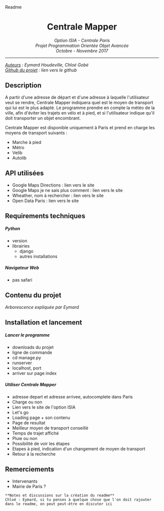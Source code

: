 Readme

<h1 align='center'> Centrale Mapper </h1>
<p align='center'>
<i>Option ISIA - Centrale Paris <br>
Projet Programmation Orientée Objet Avancée <br>
Octobre - Novembre 2017 <hr>
<u>Auteurs</u> : Eymard Houdeville, Chloé Gobé <br>
<u>Github du projet</u> : lien vers le github
</i>
<p>

## Description
<p>A partir d'une adresse de départ et d'une adresse à laquelle l'utilisateur veut se rendre, Centrale Mapper indiquera quel
est le moyen de transport qui lui est le plus adapté. Le programme prendre en compte la météo de la ville, afin d'éviter
les trajets en vélo et à pied, et si l'utilisateur indique qu'il doit transporter un objet encombrant.</p>

<p> Centrale Mapper est disponible uniquement à Paris et prend en charge les moyens de transport suivants :
    <ul>
        <li>Marche à pied</li>
        <li>Métro</li>
        <li>Velib</li>
        <li>Autolib</li>
    </ul>
</p>
        
## API utilisées

- Google Maps Directions : lien vers le site
- Google Maps je ne sais plus comment : lien vers le site
- Wheather, nom à rechercher : lien vers le site
- Open Data Paris : lien vers le site

## Requirements techniques

##### Python
- version
- librairies
    - django
    - autres installations

##### Navigateur Web
- pas safari

## Contenu du projet

_Arborescence expliquée par Eymard_

## Installation et lancement

##### Lancer le programme
- downloads du projet
- ligne de commande
- cd manage.py 
- runserver
- localhost, port
- arriver sur page index

##### Utiliser Centrale Mapper
- adresse depart et adresse arrivee, autocomplete dans Paris
- Charge ou non
- Lien vers le site de l'option ISIA
- Let's go
- Loading page + son contenu
- Page de resultat
- Meilleur moyen de transport conseillé
- Temps de trajet affiché
- Pluie ou non
- Possibilité de voir les étapes
- Etapes à pied, indication d'un changement de moyen de transport
- Retour à la recherche


## Remerciements
- Intervenants
- Mairie de Paris ?

~~~
**Notes et discussions sur la création du readme**
Chloé : Eymard, si tu penses à quelque chose que l'on doit rajouter dans le readme, on peut peut-être en discuter ici
~~~
